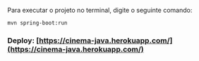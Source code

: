 Para executar o projeto no terminal, digite o seguinte comando:

```shell script
mvn spring-boot:run 
```
### Deploy: [https://cinema-java.herokuapp.com/](https://cinema-java.herokuapp.com/)
